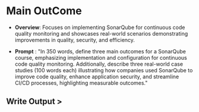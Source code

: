 # Main OutCome

- **Overview**: Focuses on implementing SonarQube for continuous code quality monitoring and showcases real-world scenarios demonstrating improvements in quality, security, and efficiency.

- **Prompt** : "In 350 words, define three main outcomes for a SonarQube course, emphasizing implementation and configuration for continuous code quality monitoring. Additionally, describe three real-world case studies (100 words each) illustrating how companies used SonarQube to improve code quality, enhance application security, and streamline CI/CD processes, highlighting measurable outcomes."

## Write Output >

```text